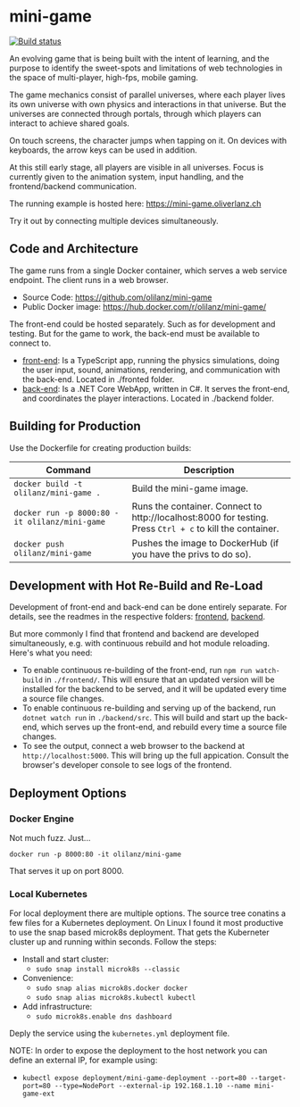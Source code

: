 # mini-game

[![Build status](https://dev.azure.com/ocl-simcorp/Private%20HomeServer/_apis/build/status/mini-game%20CI)](https://dev.azure.com/ocl-simcorp/Private%20HomeServer/_build/latest?definitionId=6)

An evolving game that is being built with the intent of learning, and the purpose to identify the sweet-spots and limitations of web technologies in the space of multi-player, high-fps, mobile gaming.

The game mechanics consist of parallel universes, where each player lives its own universe with own physics and interactions in that universe. But the universes are connected through portals, through which players can interact to achieve shared goals. 

On touch screens, the character jumps when tapping on it. On devices with keyboards, the arrow keys can be used in addition.

At this still early stage, all players are visible in all universes. Focus is currently given to the animation system, input handling, and the frontend/backend communication. 

The running example is hosted here: https://mini-game.oliverlanz.ch

Try it out by connecting multiple devices simultaneously.


## Code and Architecture

The game runs from a single Docker container, which serves a web service endpoint. The client runs in a web browser.

* Source Code: https://github.com/olilanz/mini-game
* Public Docker image: https://hub.docker.com/r/olilanz/mini-game/

The front-end could be hosted separately. Such as for development and testing. But for the game to work, the back-end must be available to connect to.

* [front-end](./frontend/README.md): Is a TypeScript app, running the physics simulations, doing the user input, sound, animations, rendering, and communication with the back-end. Located in ./fronted folder.
* [back-end](./backend/README.md): Is a .NET Core WebApp, written in C#. It serves the front-end, and coordinates the player interactions. Located in ./backend folder.


## Building for Production

Use the Dockerfile for creating production builds: 

| Command | Description |
|---------|-------------|
| `docker build -t olilanz/mini-game .` | Build the mini-game image.|
| `docker run -p 8000:80 -it olilanz/mini-game` | Runs the container. Connect to http://localhost:8000 for testing. <br> Press `Ctrl + c` to kill the container. |
| `docker push olilanz/mini-game` | Pushes the image to DockerHub (if you have the privs to do so).|


## Development with Hot Re-Build and Re-Load

Development of front-end and back-end can be done entirely separate. For details, see the readmes in the respective folders: [frontend](./frontend/README.md), [backend](./backend/README.md).

But more commonly I find that frontend and backend are developed simultaneously, e.g. with continuous rebuild and hot module reloading. Here's what you need:

* To enable continuous re-building of the front-end, run `npm run watch-build` in `./frontend/`. This will ensure that an updated version will be installed for the backend to be served, and it will be updated every time a source file changes.
* To enable continuous re-building and serving up of the backend, run `dotnet watch run` in `./backend/src`. This will build and start up the back-end, which serves up the front-end, and rebuild every time a source file changes. 
* To see the output, connect a web browser to the backend at `http://localhost:5000`. This will bring up the full appication. Consult the browser's developer console to see logs of the frontend.


## Deployment Options

### Docker Engine

Not much fuzz. Just...

`docker run -p 8000:80 -it olilanz/mini-game`

That serves it up on port 8000.


### Local Kubernetes

For local deployment there are multiple options. The source tree conatins a few files for a Kubernetes deployment. On Linux I found it most productive to use the snap based microk8s deployment. That gets the Kuberneter cluster up and running within seconds. Follow the steps:

- Install and start cluster: 
    - `sudo snap install microk8s --classic`
- Convenience: 
    - `sudo snap alias microk8s.docker docker`
    - `sudo snap alias microk8s.kubectl kubectl`
- Add infrastructure: 
    - `sudo microk8s.enable dns dashboard`

Deply the service using the `kubernetes.yml` deployment file.

NOTE: In order to expose the deployment to the host network you can define an external IP, for example using: 

- `kubectl expose deployment/mini-game-deployment --port=80 --target-port=80 --type=NodePort --external-ip 192.168.1.10 --name mini-game-ext`
